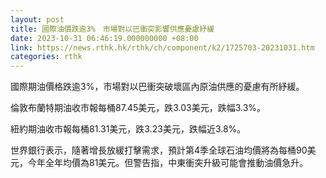 ```yaml
---
layout: post
title: 國際油價跌逾3%　市場對以巴衝突影響供應憂慮紓緩
date: 2023-10-31 06:46:19.000000000 +08:00
link: https://news.rthk.hk/rthk/ch/component/k2/1725703-20231031.htm
categories: rthk
---
```


國際期油價格跌逾3%，市場對以巴衝突破壞區內原油供應的憂慮有所紓緩。

倫敦布蘭特期油收市報每桶87.45美元，跌3.03美元，跌幅3.3%。

紐約期油收市報每桶81.31美元，跌3.23美元，跌幅近3.8%。

世界銀行表示，隨著增長放緩打擊需求，預計第4季全球石油均價將為每桶90美元，今年全年均價為81美元。但警告指，中東衝突升級可能會推動油價急升。
